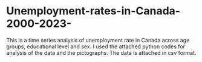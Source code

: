 # Unemployment-rates-in-Canada-2000-2023-
This is a time series analysis of unemployment rate in Canada across age groups, educational level and sex.
I used the attached python codes for analysis of the data and the pictographs.
The data is attached in csv format.
